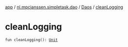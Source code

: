 [app](../../index.md) / [nl.mpcjanssen.simpletask.dao](../index.md) / [Daos](index.md) / [cleanLogging](.)

# cleanLogging

`fun cleanLogging(): `[`Unit`](https://kotlinlang.org/api/latest/jvm/stdlib/kotlin/-unit/index.html)